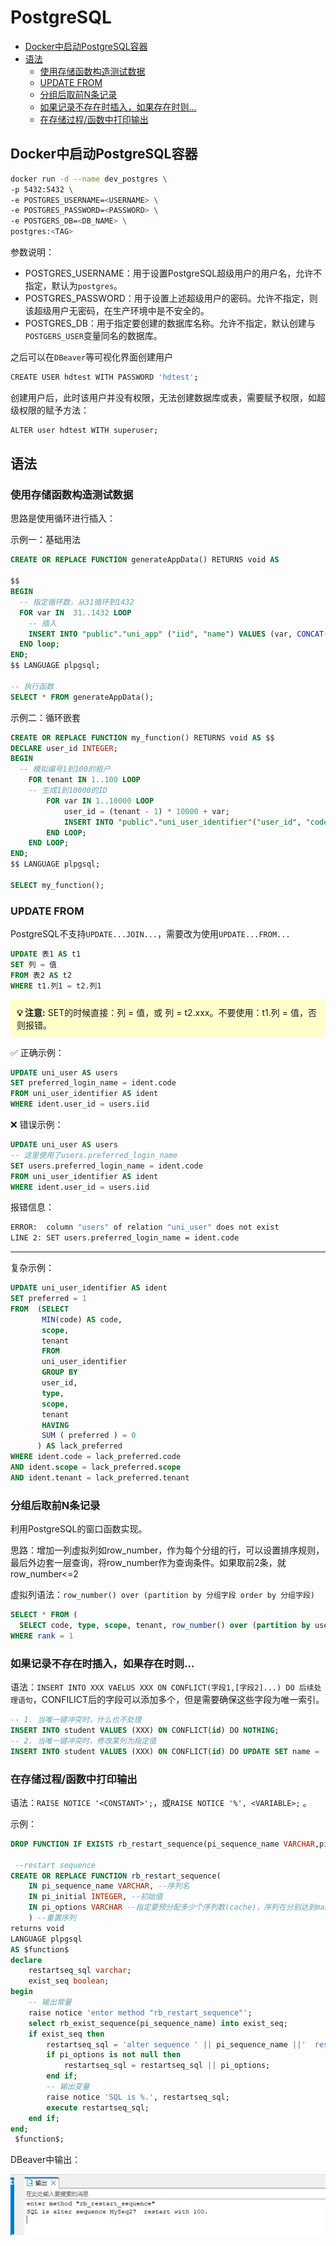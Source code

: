 <!-- omit from toc -->
# PostgreSQL

- [Docker中启动PostgreSQL容器](#docker中启动postgresql容器)
- [语法](#语法)
  - [使用存储函数构造测试数据](#使用存储函数构造测试数据)
  - [UPDATE FROM](#update-from)
  - [分组后取前N条记录](#分组后取前n条记录)
  - [如果记录不存在时插入，如果存在时则...](#如果记录不存在时插入如果存在时则)
  - [在存储过程/函数中打印输出](#在存储过程函数中打印输出)

## Docker中启动PostgreSQL容器

```bash
docker run -d --name dev_postgres \
-p 5432:5432 \
-e POSTGRES_USERNAME=<USERNAME> \
-e POSTGRES_PASSWORD=<PASSWORD> \
-e POSTGERS_DB=<DB_NAME> \
postgres:<TAG>
```

参数说明：
- POSTGRES_USERNAME：用于设置PostgreSQL超级用户的用户名，允许不指定，默认为`postgres`。
- POSTGRES_PASSWORD：用于设置上述超级用户的密码。允许不指定，则该超级用户无密码，在生产环境中是不安全的。
- POSTGRES_DB：用于指定要创建的数据库名称。允许不指定，默认创建与`POSTGERS_USER`变量同名的数据库。

之后可以在``DBeaver``等可视化界面创建用户

```bash
CREATE USER hdtest WITH PASSWORD 'hdtest';
```

创建用户后，此时该用户并没有权限，无法创建数据库或表，需要赋予权限，如超级权限的赋予方法：

```bash
ALTER user hdtest WITH superuser;
```

## 语法

### 使用存储函数构造测试数据

思路是使用循环进行插入：

示例一：基础用法

```sql
CREATE OR REPLACE FUNCTION generateAppData() RETURNS void AS 

$$
BEGIN
  -- 指定循环数，从31循环到1432
  FOR var IN  31..1432 LOOP
    -- 插入
    INSERT INTO "public"."uni_app" ("iid", "name") VALUES (var, CONCAT('App-', var));
  END loop;
END;
$$ LANGUAGE plpgsql;

-- 执行函数
SELECT * FROM generateAppData();

```

示例二：循环嵌套

```sql
CREATE OR REPLACE FUNCTION my_function() RETURNS void AS $$
DECLARE user_id INTEGER;
BEGIN
  -- 模拟编号1到100的租户
	FOR tenant IN 1..100 LOOP
    -- 生成1到10000的ID
		FOR var IN 1..10000 LOOP 
			user_id = (tenant - 1) * 10000 + var;
			INSERT INTO "public"."uni_user_identifier"("user_id", "code", "type", "preferred", "scope", "tenant", "external_imported", "oauth_type", "oauth_corp_account", "oauth_user") VALUES (user_id, CONCAT(user_id, '_1'), 'LOGIN_NAME', 0, 'TENANT', tenant, 0, NULL, NULL, NULL);
		END LOOP;
	END LOOP;
END;
$$ LANGUAGE plpgsql;

SELECT my_function();
```

### UPDATE FROM

PostgreSQL不支持`UPDATE...JOIN...`，需要改为使用`UPDATE...FROM...`

```sql
UPDATE 表1 AS t1 
SET 列 = 值
FROM 表2 AS t2
WHERE t1.列1 = t2.列1
```

<div style="background-color: #FFFFCC; padding: 10px; margin-bottom: 10px">
  <strong>💡 注意:</strong> SET的时候直接：列 = 值，或 列 = t2.xxx。不要使用：t1.列 = 值，否则报错。
</div>

✅ 正确示例：
```sql
UPDATE uni_user AS users 
SET preferred_login_name = ident.code
FROM uni_user_identifier AS ident 
WHERE ident.user_id = users.iid 
```

❌ 错误示例：
```sql
UPDATE uni_user AS users 
-- 这里使用了users.preferred_login_name
SET users.preferred_login_name = ident.code
FROM uni_user_identifier AS ident 
WHERE ident.user_id = users.iid 
```
报错信息：
```bash
ERROR:  column "users" of relation "uni_user" does not exist
LINE 2: SET users.preferred_login_name = ident.code
```

---
复杂示例：
```sql
UPDATE uni_user_identifier AS ident 
SET preferred = 1
FROM  (SELECT
       MIN(code) AS code,
       scope,
       tenant
       FROM
       uni_user_identifier 
       GROUP BY
       user_id,
       type,
       scope,
       tenant 
       HAVING
       SUM ( preferred ) = 0 
      ) AS lack_preferred
WHERE ident.code = lack_preferred.code 
AND ident.scope = lack_preferred.scope 
AND ident.tenant = lack_preferred.tenant

```

### 分组后取前N条记录

利用PostgreSQL的窗口函数实现。

思路：增加一列虚拟列如row_number，作为每个分组的行，可以设置排序规则，最后外边套一层查询，将row_number作为查询条件。如果取前2条，就row_number<=2

虚拟列语法：`row_number() over (partition by 分组字段 order by 分组字段)`

```sql
SELECT * FROM (
  SELECT code, type, scope, tenant, row_number() over (partition by user_id, type order by code asc, tenant asc) as rank from uni_user_identifier) AS a
WHERE rank = 1
```

### 如果记录不存在时插入，如果存在时则...

语法：`INSERT INTO XXX VAELUS XXX ON CONFLICT(字段1,[字段2]...) DO 后续处理语句`，CONFILICT后的字段可以添加多个，但是需要确保这些字段为唯一索引。

```sql
-- 1. 当唯一键冲突时，什么也不处理
INSERT INTO student VALUES (XXX) ON CONFLICT(id) DO NOTHING;
-- 2. 当唯一键冲突时，修改某列为指定值
INSERT INTO student VALUES (XXX) ON CONFLICT(id) DO UPDATE SET name = 'xxx';
```

### 在存储过程/函数中打印输出

语法：`RAISE NOTICE '<CONSTANT>';`，或`RAISE NOTICE '%', <VARIABLE>;` 。

示例：

```sql
DROP FUNCTION IF EXISTS rb_restart_sequence(pi_sequence_name VARCHAR,pi_initial INTEGER,pi_options VARCHAR); 
 
 --restart sequence
CREATE OR REPLACE FUNCTION rb_restart_sequence(
	IN pi_sequence_name VARCHAR, --序列名
	IN pi_initial INTEGER, --初始值
	IN pi_options VARCHAR --指定要预分配多少个序列数(cache)，序列在分别达到maxvalue和minvalue时是否回卷(cycle)
	) --重置序列
returns void
LANGUAGE plpgsql 
AS $function$ 
declare
    restartseq_sql varchar;
    exist_seq boolean;
begin
	-- 输出常量
	raise notice 'enter method "rb_restart_sequence"';
    select rb_exist_sequence(pi_sequence_name) into exist_seq;
    if exist_seq then
        restartseq_sql = 'alter sequence ' || pi_sequence_name ||'  restart with '  || pi_initial;
        if pi_options is not null then
            restartseq_sql = restartseq_sql || pi_options;
        end if;
       	-- 输出变量
        raise notice 'SQL is %.', restartseq_sql;
        execute restartseq_sql;
    end if;
end;
 $function$;
```

DBeaver中输出：

![](images/postgresql/rase_notice_demo.png)